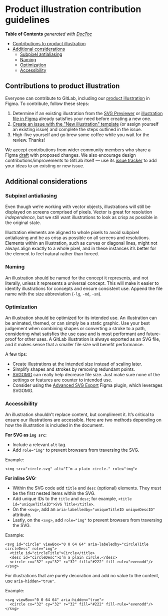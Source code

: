 # Product illustration contribution guidelines

<!-- START doctoc generated TOC please keep comment here to allow auto update -->
<!-- DON'T EDIT THIS SECTION, INSTEAD RE-RUN doctoc TO UPDATE -->
**Table of Contents**  *generated with [DocToc](https://github.com/thlorenz/doctoc)*

- [Contributions to product illustration](#contributions-to-product-illustration)
- [Additional considerations](#additional-considerations)
  - [Subpixel antialiasing](#subpixel-antialiasing)
  - [Naming](#naming)
  - [Optimization](#optimization)
  - [Accessibility](#accessibility)

<!-- END doctoc generated TOC please keep comment here to allow auto update -->

## Contributions to product illustration

Everyone can contribute to GitLab, including our [product illustration][illustration-file] in Figma. To contribute, follow these steps:

1. Determine if an existing illustration from the [SVG Previewer](http://gitlab-org.gitlab.io/gitlab-svgs/illustrations) or [illustration file in Figma][illustration-file] already satisfies your need before creating a new one.
1. [Create an issue with the "New illustration" template](https://gitlab.com/gitlab-org/gitlab-svgs/-/issues/new?issuable_template=New%20illustration) (or assign yourself an existing issue) and complete the steps outlined in the issue.
1. High-five yourself and go brew some coffee while you wait for the review. Thanks!

We accept contributions from wider community members who share a Figma [draft](https://help.figma.com/hc/en-us/articles/360041543473#drafts) with proposed changes. We also encourage design contributions/improvements to GitLab itself — use its [issue tracker](https://gitlab.com/gitlab-org/gitlab/issues) to add your ideas to an existing or new issue.

## Additional considerations

### Subpixel antialiasing

Even though we’re working with vector objects, illustrations will still be displayed on screens comprised of pixels. Vector is great for resolution _independence_, but we still want illustrations to look as crisp as possible in the original state.

Illustration elements are aligned to whole pixels to avoid subpixel antialiasing and be as crisp as possible on all screens and resolutions. Elements within an illustration, such as curves or diagonal lines, might not always align exactly to a whole pixel, and in these instances it’s better for the element to feel natural rather than forced.

### Naming

An illustration should be named for the concept it represents, and not literally, unless it represents a universal concept. This will make it easier to identify illustrations for concepts and ensure consistent use. Append the file name with the size abbreviation (`-lg`, `-md`, `-sm`).

### Optimization

An illustration should be optimized for its intended use. An illustration can be animated, themed, or can simply be a static graphic. Use your best judgement when combining shapes or converting a stroke to a path, considering what satisfies the use case and is most performant and future-proof for other uses. A GitLab illustration is always exported as an SVG file, and it makes sense that a smaller file size will benefit performance.

A few tips:

- Create illustrations at the intended size instead of scaling later.
- Simplify shapes and strokes by removing redundant points.
- [SVGOMG](https://jakearchibald.github.io/svgomg/) can really help decrease file size. Just make sure none of the settings or features are counter to intended use.
- Consider using the [Advanced SVG Export](https://www.figma.com/community/plugin/782713260363070260/Advanced-SVG-Export) Figma plugin, which leverages SVGOMG.

### Accessibility

An illustration shouldn't replace content, but compliment it. It’s critical to ensure our illustrations are accessible. Here are two methods depending on how the illustration is included in the document.

**For SVG as `img src`:**

- Include a relevant `alt` tag.
- Add `role="img"` to prevent browsers from traversing the SVG.

Example:

```
<img src="circle.svg" alt="I’m a plain circle." role="img">
```

**For inline SVG:**

- Within the SVG code add `title` and `desc` (optional) elements. They _must_ be the first nested items within the SVG.
- Add unique IDs to the `title` and `desc`; for example, `<title id="uniqueTitleID">SVG Title</title>`.
- On the `<svg>`, add an `aria-labelledby="uniqueTitleID uniqueDescID"` attribute.
- Lastly, on the `<svg>`, add `role="img"` to prevent browsers from traversing the SVG.

Example:

```
<svg id="circle" viewBox="0 0 64 64" aria-labeledby="circleTitle circleDesc" role="img">
  <title id="circleTitle">Circle</title>
  <desc id="circleDesc">I’m a plain circle.</desc>
  <circle cx="32" cy="32" r="32" fill="#222" fill-rule="evenodd"/>
</svg>
```

For illustrations that are purely decoration and add no value to the content, use `aria-hidden="true"`.

Example:

```
<svg viewBox="0 0 64 64" aria-hidden="true">
  <circle cx="32" cy="32" r="32" fill="#222" fill-rule="evenodd"/>
</svg>
```

[illustration-file]: https://www.figma.com/file/1ui9w228X0S5WxaD0SRdIA/WIP%3A-Illustration-library?node-id=441%3A2008
